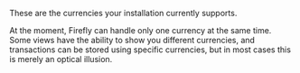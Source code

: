 These are the currencies your installation currently supports.

At the moment, Firefly can handle only one currency at the same time. Some views have the ability to show you different currencies, and transactions can be stored using specific currencies, but in most cases this is merely an optical illusion.